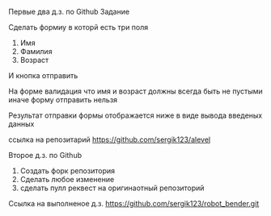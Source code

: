 Первые два д.з. по Github Задание

Сделать формиу в которй есть три поля

1) Имя
2) Фамилия
3) Возраст

И кнопка отправить

На форме валидация что имя и возраст должны всегда быть не пустыми иначе форму отправить нельзя

Результат отправки формы отображается ниже в виде вывода введеных данных

ссылка на репозитарий
https://github.com/sergik123/alevel

Второе д.з. по Github

1) Создать форк репозитория
2) Сделать любое изменение
3) сделать пулл реквест на оригинаотный репозиторий

Ссылка на выполненое д.з.
https://github.com/sergik123/robot_bender.git
